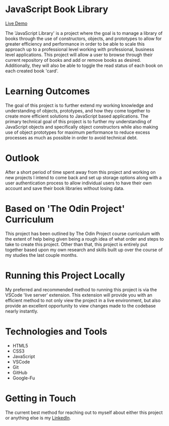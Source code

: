 # JavaScript Book Library #

[Live Demo](https://pataskad.github.io/book-js-library/)

The 'JavaScript Library' is a project where the goal is to manage a library of books through the use of constructors, objects, and prototypes to allow for greater efficiency and performance in order to be able to scale this approach up to a professional level working with professional, business level applications.  This project will allow a user to browse through their current repository of books and add or remove books as desired.  Additionally, they will also be able to toggle the read status of each book on each created book 'card'.

# Learning Outcomes #

The goal of this project is to further extend my working knowledge and understanding of objects, prototypes, and how they come together to create more efficient solutions to JavaScript based applications.  The primary technical goal of this project is to further my understanding of JavaScript objects and specifically object constructors while also making use of object prototypes for maximum performance to reduce excess processes as much as possible in order to avoid technical debt.

# Outlook # 

After a short period of time spent away from this project and working on new projects I intend to come back and set up storage options along with a user authentication process to allow individual users to have their own account and save their book libraries without losing data.

# Based on 'The Odin Project' Curriculum #

This project has been outlined by The Odin Project course curriculum with the extent of help being given being a rough idea of what order and steps to take to create this project. Other than that, this project is entirely put together based upon my own research and skills built up over the course of my studies the last couple months.

# Running this Project Locally #

My preferred and recommended method to running this project is via the VSCode 'live server' extension.  This extension will provide you with an efficient method to not only view the project in a live environment, but also provide an excellent opportunity to view changes made to the codebase nearly instantly.

# Technologies and Tools #

* HTML5
* CSS3
* JavaScript
* VSCode
* Git
* GitHub
* Google-Fu

# Getting in Touch #

The current best method for reaching out to myself about either this project or anything else is my [LinkedIn](https://linkedin.com/in/dallas-pataska/).